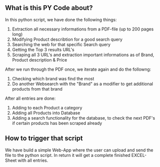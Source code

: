 ## What is this PY Code about? ##

In this python script, we have done the following things:

1. Extraction all necessary informations from a PDF-file (up to 200 pages long)
2. Modifying Product describtion for a good search query
3. Searching the web for that specific Search query
4. Getting the Top 3 results URL's
5. Scraping all 3 URL's and extraction important informations as of Brand, Product description & Price

After we run through the PDF once, we iterate again and do the followng:

1. Checking which brand was find the most
2. Do another Websearch with the "Brand" as a modifier to get additional products from that brand

After all entries are done:

1. Adding to each Product a category
2. Adding all Products into Database
3. Adding a search functionality for the database, to check the next PDF's if certain products has been scraped already

## How to trigger that script

We have build a simple Web-App where the user can upload and send the file to the python script. In return it will get a complete finished EXCEL-Sheet with all entries.
